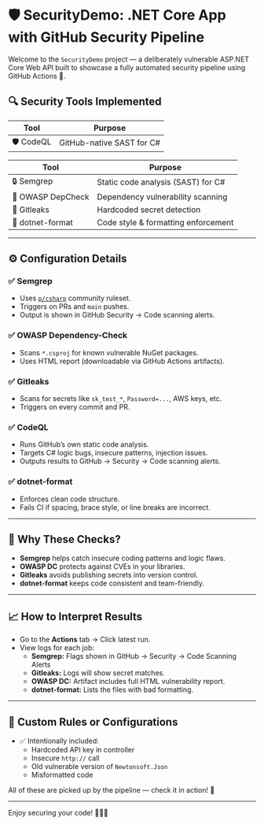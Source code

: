 # 🛡️ SecurityDemo: .NET Core App with GitHub Security Pipeline

Welcome to the `SecurityDemo` project — a deliberately vulnerable ASP.NET Core Web API built to showcase a fully automated security pipeline using GitHub Actions 🚀.

## 🔍 Security Tools Implemented

| Tool              | Purpose                              |
|-------------------|---------------------------------------|
| 🛡️ CodeQL         | GitHub-native SAST for C#             |

| Tool              | Purpose                              |
|-------------------|---------------------------------------|
| 🔒 Semgrep        | Static code analysis (SAST) for C#    |
| 🧪 OWASP DepCheck | Dependency vulnerability scanning     |
| 🔐 Gitleaks       | Hardcoded secret detection            |
| 🧹 dotnet-format  | Code style & formatting enforcement   |

---

## ⚙️ Configuration Details

### ✅ Semgrep
- Uses [`p/csharp`](https://semgrep.dev/p/csharp) community ruleset.
- Triggers on PRs and `main` pushes.
- Output is shown in GitHub Security → Code scanning alerts.

### ✅ OWASP Dependency-Check
- Scans `*.csproj` for known vulnerable NuGet packages.
- Uses HTML report (downloadable via GitHub Actions artifacts).

### ✅ Gitleaks
- Scans for secrets like `sk_test_*`, `Password=...`, AWS keys, etc.
- Triggers on every commit and PR.

### ✅ CodeQL
- Runs GitHub’s own static code analysis.
- Targets C# logic bugs, insecure patterns, injection issues.
- Outputs results to GitHub → Security → Code scanning alerts.

### ✅ dotnet-format
- Enforces clean code structure.
- Fails CI if spacing, brace style, or line breaks are incorrect.

---

## 🤔 Why These Checks?

- **Semgrep** helps catch insecure coding patterns and logic flaws.
- **OWASP DC** protects against CVEs in your libraries.
- **Gitleaks** avoids publishing secrets into version control.
- **dotnet-format** keeps code consistent and team-friendly.

---

## 📈 How to Interpret Results

- Go to the **Actions** tab → Click latest run.
- View logs for each job:
  - **Semgrep:** Flags shown in GitHub → Security → Code Scanning Alerts
  - **Gitleaks:** Logs will show secret matches.
  - **OWASP DC:** Artifact includes full HTML vulnerability report.
  - **dotnet-format:** Lists the files with bad formatting.

---

## 🧪 Custom Rules or Configurations

- ✅ Intentionally included:
  - Hardcoded API key in controller
  - Insecure `http://` call
  - Old vulnerable version of `Newtonsoft.Json`
  - Misformatted code

All of these are picked up by the pipeline — check it in action! 🎯

---

Enjoy securing your code! 🔐🧑‍💻
